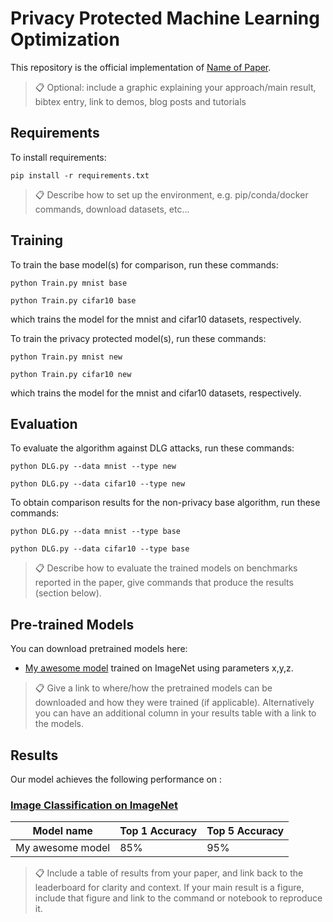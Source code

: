 # Privacy Protected Machine Learning Optimization

This repository is the official implementation of [Name of Paper](https://link.com). 

>📋  Optional: include a graphic explaining your approach/main result, bibtex entry, link to demos, blog posts and tutorials

## Requirements

To install requirements:

```setup
pip install -r requirements.txt
```

>📋  Describe how to set up the environment, e.g. pip/conda/docker commands, download datasets, etc...

## Training

To train the base model(s) for comparison, run these commands:

```train
python Train.py mnist base
```
```train
python Train.py cifar10 base
```
which trains the model for the mnist and cifar10 datasets, respectively.


To train the privacy protected model(s), run these commands:

```train
python Train.py mnist new
```
```train
python Train.py cifar10 new
```
which trains the model for the mnist and cifar10 datasets, respectively.

## Evaluation

To evaluate the algorithm against DLG attacks, run these commands:

```eval
python DLG.py --data mnist --type new
```
```eval
python DLG.py --data cifar10 --type new
```

To obtain comparison results for the non-privacy base algorithm, run these commands:
```eval
python DLG.py --data mnist --type base
```
```eval
python DLG.py --data cifar10 --type base
```

>📋  Describe how to evaluate the trained models on benchmarks reported in the paper, give commands that produce the results (section below).

## Pre-trained Models

You can download pretrained models here:

- [My awesome model](https://drive.google.com/mymodel.pth) trained on ImageNet using parameters x,y,z. 

>📋  Give a link to where/how the pretrained models can be downloaded and how they were trained (if applicable).  Alternatively you can have an additional column in your results table with a link to the models.

## Results

Our model achieves the following performance on :

### [Image Classification on ImageNet](https://paperswithcode.com/sota/image-classification-on-imagenet)

| Model name         | Top 1 Accuracy  | Top 5 Accuracy |
| ------------------ |---------------- | -------------- |
| My awesome model   |     85%         |      95%       |

>📋  Include a table of results from your paper, and link back to the leaderboard for clarity and context. If your main result is a figure, include that figure and link to the command or notebook to reproduce it. 

